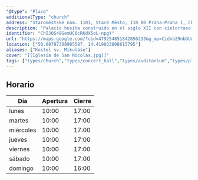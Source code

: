 ```yaml
---
"@type": "Place"
additionalType: "church"
address: "Staroměstské nám. 1101, Staré Město, 110 00 Praha-Praha 1, Chequia"
description: "Palacio husita construido en el siglo XII con cielorraso abovedado y candelabros."
identifier: "ChIJ0S48GemUC0cRKdX5oL-npgY"
url: "https://maps.google.com/?cid=479254851842856233&g_mp=Cidnb29nbGUubWFwcy5wbGFjZXMudjEuUGxhY2VzLlNlYXJjaFRleHQQABgEIAA"
location: ["50.08797308985587, 14.419933808615795"]
aliases: ["Kostel sv. Mikuláše"]
cover: "[[Iglesia de San Nicolás.jpg]]"
tags: ["types/church","types/concert_hall","types/auditorium","types/place_of_worship","types/event_venue","types/point_of_interest","types/establishment"]
---
```


## Horario

| Día  | Apertura  | Cierre  |
|---|---|---|
| lunes | 10:00 | 17:00 |
| martes | 10:00 | 17:00 |
| miércoles | 10:00 | 17:00 |
| jueves | 10:00 | 17:00 |
| viernes | 10:00 | 17:00 |
| sábado | 10:00 | 17:00 |
| domingo | 10:00 | 16:00 |